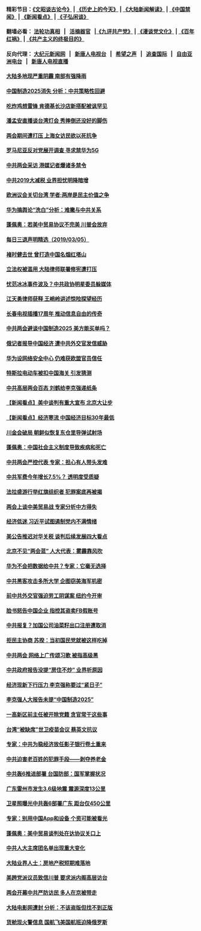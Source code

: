 #### 精彩节目：[《文昭谈古论今》](http://139.180.197.195/wenzhao) | [《历史上的今天》](http://139.180.197.195/today-in-history) | [《大陆新闻解读》](http://139.180.197.195/ntdtv-comedy) | [《中国禁闻》](http://139.180.197.195/ntdtv-news) | [《新闻看点》](http://139.180.197.195/news-insight) | [《子弘闲谈》](http://139.180.197.195/zihongxiantan/) 

 #### 翻墙必看： [法轮功真相](http://139.180.197.195:10000/videos/truth.html) &nbsp;&nbsp;|&nbsp;&nbsp; [活摘器官](http://139.180.197.195:10000/videos/res/Organs/) &nbsp;&nbsp;|[《九评共产党》](http://139.180.197.195:10000/videos/jiuping) | [《漫谈党文化》](http://139.180.197.195:10000/videos/mtdwh) | [《百年红祸》](http://139.180.197.195:10000/videos/bnhh) | [《共产主义的终极目的》](http://139.180.197.195:10000/videos/res/zjmd) 

 #### 反向代理： [大纪元新闻网](http://139.180.197.195:10080/) &nbsp;&nbsp;|&nbsp;&nbsp; [新唐人电视台](http://139.180.197.195:8000/) &nbsp;&nbsp;|&nbsp;&nbsp; [希望之声](http://139.180.197.195:8200/) &nbsp;&nbsp;|&nbsp;&nbsp; [追查国际](http://139.180.197.195:10010/) &nbsp;&nbsp;|&nbsp;&nbsp; [自由亚洲电台](http://139.180.197.195:9800/) &nbsp;&nbsp;|&nbsp;&nbsp; [新唐人电视直播](http://139.180.197.195/) 

#### [大陆多地现严重阴霾 南部有强降雨](../pages/nsc413/n11092443.md?t=03060936) 

#### [中国制造2025消失 分析：中共策略性回避](../pages/nsc413/n11092248.md?t=03060936) 

#### [吃炸鸡想雷锋 肯德基长沙店新搭配被讽罕见](../pages/nsc413/n11092427.md?t=03060936) 

#### [潘孟安直播谈台湾灯会 秀摔倒还没好的脚伤](../pages/nsc413/n11092537.md?t=03060936) 

#### [两会期间遭打压 上海女访民欲以死抗争](../pages/nsc413/n11089603.md?t=03060936) 

#### [罗马尼亚反对党展开调查 寻求禁华为5G](../pages/nsc413/n11091992.md?t=03060936) 

#### [中共两会采访 港媒记者爆诸多禁令](../pages/nsc413/n11092079.md?t=03060936) 

#### [中共2019大减税 业界担忧明降暗增](../pages/nsc413/n11091747.md?t=03060936) 

#### [欧洲议会关切台湾 学者:两岸是民主价值之争](../pages/nsc413/n11092164.md?t=03060936) 


#### [华为搞舆论“洗白”分析：难撇与中共关系](../pages/nsc413/n11090294.md?t=03060936) 

#### [蓬佩奥：若美中贸易协议不完美 川普会放弃](../pages/nsc413/n11091758.md?t=03060936) 

#### [每日三退声明精选（2019/03/05）](../pages/nsc413/n11092172.md?t=03060936) 

#### [褚时健去世 曾打造中国名烟红塔山](../pages/nsc413/n11091780.md?t=03060936) 

#### [立法权被滥用 大陆律师联署修宪遭打压](../pages/nsc413/n11091566.md?t=03060936) 

#### [忧范冰冰事件波及？中共政协明星委员躲媒体](../pages/nsc413/n11091676.md?t=03060936) 

#### [江天勇律师获释 王峭岭讲述惊险探望经历](../pages/nsc413/n11091428.md?t=03060936) 

#### [长春电视插播17周年 推动信息自由的传奇](../pages/nsc413/n11091476.md?t=03060936) 

#### [中共两会避谈中国制造2025 美方能买单吗？](../pages/nsc413/n11091385.md?t=03060936) 

#### [俄记者报导中国经济 遭中共外交官发信威胁](../pages/nsc413/n11091467.md?t=03060936) 

#### [华为设网络安全中心 仍难获欧盟官员信任](../pages/nsc413/n11091608.md?t=03060936) 

#### [特斯拉电动车被扣中国海关 引发猜测](../pages/nsc413/n11091488.md?t=03060936) 

#### [中共高层两会百态 刘鹤给李克强递纸条](../pages/nsc413/n11091465.md?t=03060936) 

#### [【新闻看点】美中谈判有重大宣布 北京大让步](../pages/nsc413/n11091194.md?t=03060936) 

#### [【新闻看点】经济寒流 中国经济目标30年最低](../pages/nsc413/n11091369.md?t=03060936) 

#### [川金会破局 朝鲜似恢复东仓里导弹试射场](../pages/nsc413/n11091351.md?t=03060936) 

#### [蓬佩奥：中国社会主义制度导致疾病和死亡](../pages/nsc413/n11091541.md?t=03060936) 

#### [中共两会严控代表 专家：担心有人带头发难](../pages/nsc413/n11091416.md?t=03060936) 

#### [中共军费今年增长7.5%？ 透明度受质疑](../pages/nsc413/n11091312.md?t=03060936) 

#### [法拉盛游行举红旗组织者 犯罪案底再被揭](../pages/nsc413/n11091569.md?t=03060936) 

#### [两会上谈中美贸易战 专家分析中方得失](../pages/nsc413/n11091344.md?t=03060936) 

#### [经济低迷 习近平试图遏制党内不满情绪](../pages/nsc413/n11091350.md?t=03060936) 

#### [美公告推迟对华关税 谈判后续发展四大看点](../pages/nsc413/n11091311.md?t=03060936) 

#### [北京不见“两会蓝” 人大代表：雾霾靠风吹](../pages/nsc413/n11091174.md?t=03060936) 

#### [华为不会把数据给中共？专家：它毫无选择](../pages/nsc413/n11091261.md?t=03060936) 

#### [中共黑客攻击多所大学 企图窃美海军机密](../pages/nsc413/n11091170.md?t=03060936) 

#### [前中共外交官强迫劳工阴谋案 纽约今开审](../pages/nsc413/n11090001.md?t=03060936) 

#### [脸书怒告中国企业 指控其盗卖FB假账号](../pages/nsc413/n11090947.md?t=03060936) 

#### [中共报复？加国公司油菜籽出口注册遭取消](../pages/nsc413/n11091124.md?t=03060936) 

#### [拒民主协商 苏揆：当初国民党就被这样吃掉](../pages/nsc413/n11090780.md?t=03060936) 


#### [中共两会 网络上广传颂习歌 被指高级黑](../pages/nsc413/n11090775.md?t=03060936) 

#### [中共政府报告没提“房住不炒” 业界析原因](../pages/nsc413/n11090523.md?t=03060936) 

#### [经济现新下行压力 李克强称要过“紧日子”](../pages/nsc413/n11090551.md?t=03060936) 

#### [李克强人大报告未提“中国制造2025”](../pages/nsc413/n11090526.md?t=03060936) 

#### [一高新区前主任被开除党籍 贪官常干这些事](../pages/nsc413/n11090508.md?t=03060936) 

#### [台湾“被缺席”世卫疫苗会议 蔡英文抗议](../pages/nsc413/n11090548.md?t=03060936) 

#### [专家：中共为稳经济放任影子银行卷土重来](../pages/nsc413/n11089868.md?t=03060936) 

#### [中共迫害老百姓的犯罪手段——剥夺养老金](../pages/nsc413/n11084485.md?t=03060936) 

#### [中共轰6推进部署 台国防部：国军掌握状况](../pages/nsc413/n11090378.md?t=03060936) 

#### [广东雷州市发生3.6级地震 震源深度13公里](../pages/nsc413/n11090259.md?t=03060936) 

#### [卫星照曝光中共轰6部署广东 距台仅450公里](../pages/nsc413/n11090272.md?t=03060936) 

#### [专家：别用中国App和设备 个资可能被看光](../pages/nsc413/n11089917.md?t=03060936) 

#### [蓬佩奥：美中贸易谈判处在达协议关口上](../pages/nsc413/n11089620.md?t=03060936) 

#### [中共人大主席团名单出现重大变化](../pages/nsc413/n11089904.md?t=03060936) 

#### [大陆业界人士：房地产税短期难落地](../pages/nsc413/n11089532.md?t=03060936) 

#### [美跨党派议员致信川普 要求派内阁高层访台](../pages/nsc413/n11089846.md?t=03060936) 

#### [两会开幕中共严防访民  多人在京被带走](../pages/nsc413/n11089626.md?t=03060936) 

#### [大陆电影网遭封 分析：不该盗版但找不到正版](../pages/nsc413/n11089383.md?t=03060936) 

#### [货舱现火警信息 国航飞美国航班迫降俄罗斯](../pages/nsc413/n11087616.md?t=03060936) 

